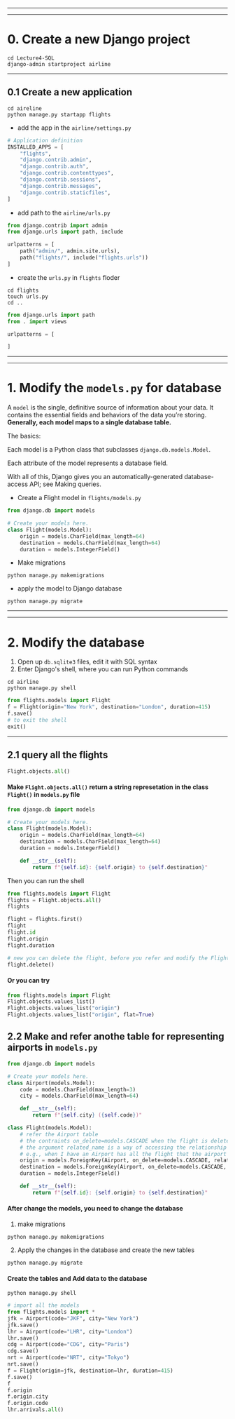 
---
---
# 0. Create a new Django project
```dash
cd Lecture4-SQL
django-admin startproject airline
```

---
## 0.1 Create a new application
```dash
cd aireline
python manage.py startapp flights
```
- add the app in the `airline/settings.py`
```python
# Application definition
INSTALLED_APPS = [
    "flights",
    "django.contrib.admin",
    "django.contrib.auth",
    "django.contrib.contenttypes",
    "django.contrib.sessions",
    "django.contrib.messages",
    "django.contrib.staticfiles",
]
```

- add path to the `airline/urls.py`
```python
from django.contrib import admin
from django.urls import path, include

urlpatterns = [
    path("admin/", admin.site.urls),
    path("flights/", include("flights.urls"))
]
```

- create the `urls.py` in `flights` floder
```dash
cd flights
touch urls.py
cd ..
```
```python
from django.urls import path
from . import views

urlpatterns = [

]
```

---
---
# 1. Modify the `models.py` for database
A `model` is the single, definitive source of information about your data. It contains the essential fields and behaviors of the data you’re storing. **Generally, each model maps to a single database table.**

The basics:

Each model is a Python class that subclasses `django.db.models.Model`.

Each attribute of the model represents a database field.

With all of this, Django gives you an automatically-generated database-access API; see Making queries.

- Create a Flight model in `flights/models.py`
```python
from django.db import models

# Create your models here.
class Flight(models.Model):
    origin = models.CharField(max_length=64)
    destination = models.CharField(max_length=64)
    duration = models.IntegerField()
```

- Make migrations
```dash
python manage.py makemigrations
```

- apply the model to Django database
```dash
python manage.py migrate
```

---
---
# 2. Modify the database
1. Open up `db.sqlite3` files, edit it with SQL syntax
2. Enter Django's shell, where you can run Python commands
```dash
cd airline
python manage.py shell
```

```python
from flights.models import Flight
f = Flight(origin="New York", destination="London", duration=415)
f.save()
# to exit the shell
exit()
```

---
## 2.1 query all the flights
```python
Flight.objects.all()
```
#### Make `Flight.objects.all()` return a string represetation in the class `Flight()` in `models.py` file
```python
from django.db import models

# Create your models here.
class Flight(models.Model):
    origin = models.CharField(max_length=64)
    destination = models.CharField(max_length=64)
    duration = models.IntegerField()

    def __str__(self):
        return f"{self.id}: {self.origin} to {self.destination}"
```
Then you can run the shell
```python
from flights.models import Flight
flights = Flight.objects.all()
flights

flight = flights.first()
flight
flight.id
flight.origin
flight.duration

# new you can delete the flight, before you refer and modify the Flight model
flight.delete()
```

#### Or you can try
```python
from flights.models import Flight
Flight.objects.values_list()
Flight.objects.values_list("origin")
Flight.objects.values_list("origin", flat=True)
```

## 2.2 Make and refer anothe table for representing airports in `models.py`
```python
from django.db import models

# Create your models here.
class Airport(models.Model):
    code = models.CharField(max_length=3)
    city = models.CharField(max_length=64)

    def __str__(self):
        return f"{self.city} ({self.code})"

class Flight(models.Model):
    # refer the Airport table
    # the contraints on_delete=models.CASCADE when the flight is deleted also delete the corrsponsonding flight
    # the argument related_name is a way of accessing the relationship in reverse order
    # e.g., when I have an Airport has all the flight that the airport is the origin
    origin = models.ForeignKey(Airport, on_delete=models.CASCADE, related_name="departures")
    destination = models.ForeignKey(Airport, on_delete=models.CASCADE, related_name="arrivals")
    duration = models.IntegerField()

    def __str__(self):
        return f"{self.id}: {self.origin} to {self.destination}"
```

#### After change the models, you need to change the database
1. make migrations
```dash
python manage.py makemigrations
```
2. Apply the changes in the database and create the new tables
```dash
python manage.py migrate
```

#### Create the tables and Add data to the database
```dash
python manage.py shell
```
```python
# import all the models
from flights.models import *
jfk = Airport(code="JKF", city="New York")
jfk.save()
lhr = Airport(code="LHR", city="London")
lhr.save()
cdg = Airport(code="CDG", city="Paris")
cdg.save()
nrt = Airport(code="NRT", city="Tokyo")
nrt.save()
f = Flight(origin=jfk, destination=lhr, duration=415)
f.save()
f
f.origin
f.origin.city
f.origin.code
lhr.arrivals.all()
```



